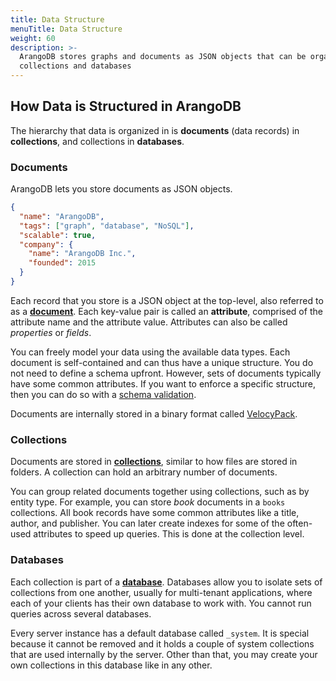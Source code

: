 ```yaml
---
title: Data Structure
menuTitle: Data Structure
weight: 60
description: >-
  ArangoDB stores graphs and documents as JSON objects that can be organized in
  collections and databases
---
```

## How Data is Structured in ArangoDB

The hierarchy that data is organized in is **documents** (data records) in
**collections**, and collections in **databases**.

### Documents

ArangoDB lets you store documents as JSON objects.

```json
{
  "name": "ArangoDB",
  "tags": ["graph", "database", "NoSQL"],
  "scalable": true,
  "company": {
    "name": "ArangoDB Inc.",
    "founded": 2015
  }
}
```

Each record that you store is a JSON object at the top-level, also referred to
as a [**document**](documents/_index.md).
Each key-value pair is called an **attribute**, comprised
of the attribute name and the attribute value. Attributes can also be called
*properties* or *fields*.

You can freely model your data using the available data types. Each document is
self-contained and can thus have a unique structure. You do not need to define a
schema upfront. However, sets of documents typically have some common
attributes. If you want to enforce a specific structure, then you can do so with a
[schema validation](documents/schema-validation.md).

Documents are internally stored in a binary format called
[VelocyPack](https://github.com/arangodb/velocypack#readme).

### Collections

Documents are stored in [**collections**](collections.md),
similar to how files are stored in folders. A collection can hold an arbitrary
number of documents.

You can group related documents together using collections, such as by
entity type. For example, you can store _book_ documents in a `books`
collections. All book records have some common attributes like a title,
author, and publisher. You can later create indexes for some of the often-used
attributes to speed up queries. This is done at the collection level.

### Databases

Each collection is part of a [**database**](databases.md).
Databases allow you to isolate sets of collections from one another, usually for
multi-tenant applications, where each of your clients has their own database to
work with. You cannot run queries across several databases.

Every server instance has a default database called  `_system`. It is special
because it cannot be removed and it holds a couple of system collections that
are used internally by the server. Other than that, you may create your own
collections in this database like in any other.